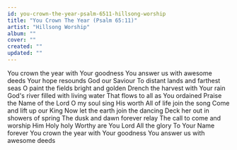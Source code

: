 ```yaml
---
id: you-crown-the-year-psalm-6511-hillsong-worship
title: "You Crown The Year (Psalm 65:11)"
artist: "Hillsong Worship"
album: ""
cover: ""
created: ""
updated: ""
---
```


You crown the year with Your goodness
You answer us with awesome deeds
Your hope resounds God our Saviour
To distant lands and farthest seas
O paint the fields bright and golden
Drench the harvest with Your rain
God's river filled with living water
That flows to all as You ordained
Praise the Name of the Lord
O my soul sing His worth
All of life join the song
Come and lift up our King
Now let the earth join the dancing
Deck her out in showers of spring
The dusk and dawn forever relay
The call to come and worship Him
Holy holy
Worthy are You Lord
All the glory
To Your Name forever
You crown the year with Your goodness
You answer us with awesome deeds